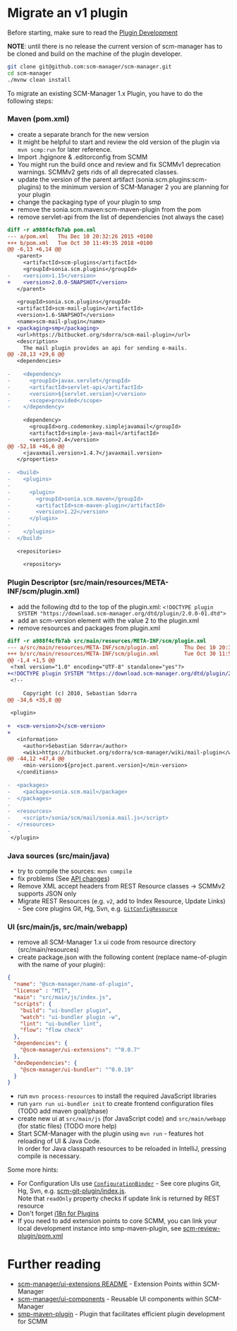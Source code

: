 # Migrate an v1 plugin

Before starting, make sure to read the [Plugin Development](plugin-development.md)

**NOTE**: until there is no release the current version of scm-manager has to be cloned and build on the machine
of the plugin developer.

```bash
git clone git@github.com:scm-manager/scm-manager.git
cd scm-manager
./mvnw clean install
```

To migrate an existing SCM-Manager 1.x Plugin, you have to do the following steps:

### Maven (pom.xml)

* create a separate branch for the new version
* It might be helpful to start and review the old version of the plugin via `mvn scmp:run` for later reference.
* Import .hgignore & .editorconfig from SCMM
* You might run the build once and review and fix SCMMv1 deprecation warnings. SCMMv2 gets rids of all deprecated classes.
* update the version of the parent artifact (sonia.scm.plugins:scm-plugins) to the minimum version of SCM-Manager 2 you are planning for your plugin
* change the packaging type of your plugin to smp 
* remove the sonia.scm.maven:scm-maven-plugin from the pom
* remove servlet-api from the list of dependencies (not always the case)

```diff
diff -r a988f4cfb7ab pom.xml
--- a/pom.xml   Thu Dec 10 20:32:26 2015 +0100
+++ b/pom.xml   Tue Oct 30 11:49:35 2018 +0100
@@ -6,13 +6,14 @@
   <parent>
     <artifactId>scm-plugins</artifactId>
     <groupId>sonia.scm.plugins</groupId>
-    <version>1.15</version>
+    <version>2.0.0-SNAPSHOT</version>
   </parent>
 
   <groupId>sonia.scm.plugins</groupId>
   <artifactId>scm-mail-plugin</artifactId>
   <version>1.6-SNAPSHOT</version>
   <name>scm-mail-plugin</name>
+  <packaging>smp</packaging>
   <url>https://bitbucket.org/sdorra/scm-mail-plugin</url>
   <description>
     The mail plugin provides an api for sending e-mails. 
@@ -28,13 +29,6 @@
   <dependencies>
 
-    <dependency>
-      <groupId>javax.servlet</groupId>
-      <artifactId>servlet-api</artifactId>
-      <version>${servlet.version}</version>
-      <scope>provided</scope>
-    </dependency>
 
     <dependency>
       <groupId>org.codemonkey.simplejavamail</groupId>
       <artifactId>simple-java-mail</artifactId>
       <version>2.4</version>
@@ -52,18 +46,6 @@
     <javaxmail.version>1.4.7</javaxmail.version>
   </properties>
   
-  <build>
-    <plugins>
-      
-      <plugin>
-        <groupId>sonia.scm.maven</groupId>
-        <artifactId>scm-maven-plugin</artifactId>
-        <version>1.22</version>
-      </plugin>
-      
-    </plugins>
-  </build>
   
   <repositories>
     
     <repository>
```

### Plugin Descriptor (src/main/resources/META-INF/scm/plugin.xml)

* add the following dtd to the top of the plugin.xml: `<!DOCTYPE plugin SYSTEM "https://download.scm-manager.org/dtd/plugin/2.0.0-01.dtd">`
* add an scm-version element with the value 2 to the plugin.xml
* remove resources and packages from plugin.xml

```diff
diff -r a988f4cfb7ab src/main/resources/META-INF/scm/plugin.xml
--- a/src/main/resources/META-INF/scm/plugin.xml        Thu Dec 10 20:32:26 2015 +0100
+++ b/src/main/resources/META-INF/scm/plugin.xml        Tue Oct 30 11:55:15 2018 +0100
@@ -1,4 +1,5 @@
 <?xml version="1.0" encoding="UTF-8" standalone="yes"?>
+<!DOCTYPE plugin SYSTEM "https://download.scm-manager.org/dtd/plugin/2.0.0-01.dtd">
 <!--
 
     Copyright (c) 2010, Sebastian Sdorra
@@ -34,6 +35,8 @@
 
 <plugin>
 
+  <scm-version>2</scm-version>
+
   <information>
     <author>Sebastian Sdorra</author>
     <wiki>https://bitbucket.org/sdorra/scm-manager/wiki/mail-plugin</wiki>
@@ -44,12 +47,4 @@
     <min-version>${project.parent.version}</min-version>
   </conditions>
 
-  <packages>
-    <package>sonia.scm.mail</package>
-  </packages>
-
-  <resources>
-    <script>/sonia/scm/mail/sonia.mail.js</script>
-  </resources>
-
 </plugin>
```

### Java sources (src/main/java)

* try to compile the sources: `mvn compile`
* fix problems (See [API changes](api-changes.md))
* Remove  XML accept headers from REST Resource classes -> SCMMv2 supports JSON only
* Migrate REST Resources (e.g. `v2`, add to Index Resource, Update Links) - See core plugins Git, Hg, Svn, e.g. [`GitConfigResource`](https://bitbucket.org/sdorra/scm-manager/src/3d5a24c177f33c14a7c08f19e124be03b1a877ba/scm-plugins/scm-git-plugin/src/main/java/sonia/scm/api/v2/resources/GitConfigResource.java)

### UI (src/main/js, src/main/webapp)

* remove all SCM-Manager 1.x ui code from resource directory (src/main/resources)
* create package.json with the following content (replace name-of-plugin with the name of your plugin):

```json
{
  "name": "@scm-manager/name-of-plugin",
  "license" : "MIT",
  "main": "src/main/js/index.js",
  "scripts": {
    "build": "ui-bundler plugin",
    "watch": "ui-bundler plugin -w",
    "lint": "ui-bundler lint",
    "flow": "flow check"
  },
  "dependencies": {
    "@scm-manager/ui-extensions": "^0.0.7"
  },
  "devDependencies": {
    "@scm-manager/ui-bundler": "^0.0.19"
  }
}
```

* run `mvn process-resources` to install the required JavaScript libraries
* run `yarn run ui-bundler init` to create frontend configuration files (TODO add maven goal/phase)
* create new ui at `src/main/js` (for JavaScript code) and `src/main/webapp` (for static files) (TODO more help)
* Start SCM-Manager with the plugin using `mvn run` - features hot reloading of UI & Java Code.  
  In order for Java classpath resources to be reloaded in IntelliJ, pressing compile is necessary.

Some more hints:

 * For Configuration UIs use [`ConfigurationBinder`](https://bitbucket.org/sdorra/scm-manager/src/c888128358712ab1f5f34ff593e1cf6854b06c08/scm-ui-components/packages/ui-components/src/config/ConfigurationBinder.js) - See core plugins Git, Hg, Svn, e.g. [scm-git-plugin/index.js](https://bitbucket.org/sdorra/scm-manager/src/6d64a380a37db63c95eccbfbf18e4500c9224d32/scm-plugins/scm-git-plugin/src/main/js/index.js).  
  Note that `readOnly` property checks if update link is returned by REST resource
 * Don't forget [i18n for Plugins](i18n-for-plugins.md)
 * If you need to add extension points to core SCMM, you can link your local development instance into smp-maven-plugin, see [scm-review-plugin/pom.xml](https://github.com/scm-manager/scm-review-plugin/commit/0ea74634830ef4865afacf714de009302e26353d#diff-600376dffeb79835ede4a0b285078036R72)

# Further reading

* [scm-manager/ui-extensions README](../../scm-ui/ui-extensions/README.md) - Extension Points within SCM-Manager
* [scm-manager/ui-components](https://bitbucket.org/sdorra/scm-manager/src/6d64a380a37db63c95eccbfbf18e4500c9224d32/scm-ui-components/) - Reusable UI components within SCM-Manager
* [smp-maven-plugin](https://bitbucket.org/scm-manager/smp-maven-plugin/src/default/) - Plugin that facilitates efficient plugin development for SCMM
